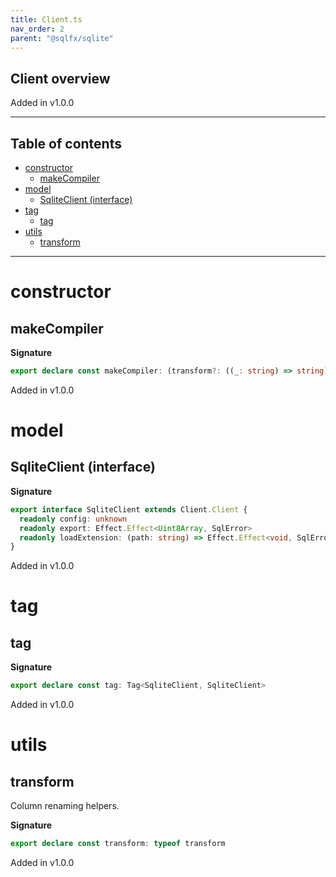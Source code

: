 ```yaml
---
title: Client.ts
nav_order: 2
parent: "@sqlfx/sqlite"
---
```


## Client overview

Added in v1.0.0

---

<h2 class="text-delta">Table of contents</h2>

- [constructor](#constructor)
  - [makeCompiler](#makecompiler)
- [model](#model)
  - [SqliteClient (interface)](#sqliteclient-interface)
- [tag](#tag)
  - [tag](#tag-1)
- [utils](#utils)
  - [transform](#transform)

---

# constructor

## makeCompiler

**Signature**

```ts
export declare const makeCompiler: (transform?: ((_: string) => string) | undefined) => Statement.Compiler
```

Added in v1.0.0

# model

## SqliteClient (interface)

**Signature**

```ts
export interface SqliteClient extends Client.Client {
  readonly config: unknown
  readonly export: Effect.Effect<Uint8Array, SqlError>
  readonly loadExtension: (path: string) => Effect.Effect<void, SqlError>
}
```

Added in v1.0.0

# tag

## tag

**Signature**

```ts
export declare const tag: Tag<SqliteClient, SqliteClient>
```

Added in v1.0.0

# utils

## transform

Column renaming helpers.

**Signature**

```ts
export declare const transform: typeof transform
```

Added in v1.0.0
